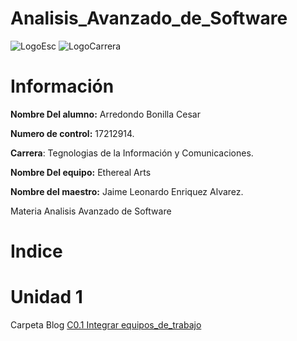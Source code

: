 # Analisis_Avanzado_de_Software

![LogoEsc](logoITT.jpg)
![LogoCarrera](logoTIC.png)

# Información

**Nombre Del alumno:** Arredondo Bonilla Cesar

**Numero de control:** 17212914.

**Carrera**: Tegnologias de la Información y Comunicaciones.

**Nombre Del equipo:** Ethereal Arts

**Nombre del maestro:** Jaime Leonardo Enriquez Alvarez.

Materia Analisis Avanzado de
Software

# Indice

# Unidad 1

Carpeta Blog
 [C0.1 Integrar equipos_de_trabajo](https://github.com/CesarArred/Analisis_Avanzado_de_Software/blob/main/blog/C0.1_Integrar%20equipos%20de%20trabajo_ArredondoBonillaCesar.md)
  


